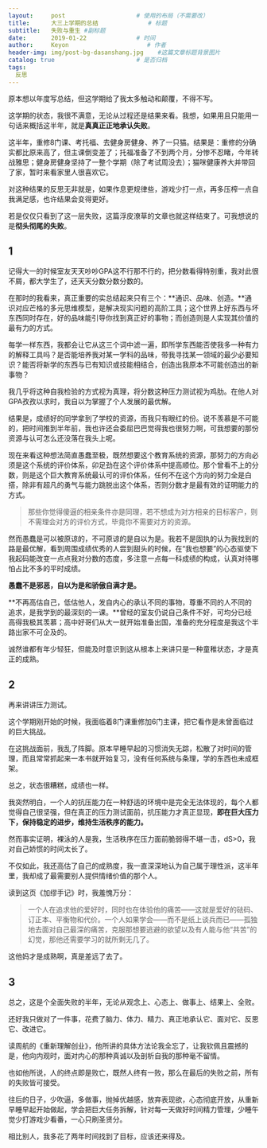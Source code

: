 ```yaml
---
layout:     post                    # 使用的布局（不需要改）
title:      大三上学期的总结              # 标题 
subtitle:   失败与重生 #副标题
date:       2019-01-22              # 时间
author:     Keyon                      # 作者
header-img: img/post-bg-dasanshang.jpg    #这篇文章标题背景图片
catalog: true                       # 是否归档
tags:
  反思
---
```


原本想以年度写总结，但这学期给了我太多触动和颠覆，不得不写。

这学期的状态，我很不满意，无论从过程还是结果来看。我想，如果用且只能用一句话来概括这半年，就是**真真正正地承认失败**。

这半年，重修8门课、考托福、去健身房健身、养了一只猫。结果是：重修的分确实都比原来高了，但主课倒变差了；托福准备了不到两个月，分惨不忍睹，今年转战雅思；健身房健身坚持了一整个学期（除了考试周没去）；猫咪健康养大并带回了家，暂时来看家里人很喜欢它。

对这种结果的反思无非就是，如果作息更规律些，游戏少打一点，再多压榨一点自我满足感，也许结果会变得更好。

若是仅仅只看到了这一层失败，这篇浮皮潦草的文章也就这样结束了。可我想说的是**彻头彻尾的失败**。

## 1
记得大一的时候室友天天吵吵GPA这不行那不行的，把分数看得特别重，我对此很不屑，都大学生了，还天天分数分数分数的。

在那时的我看来，真正重要的实总结起来只有三个：**通识、品味、创造。**通识对应芒格的多元思维模型，是解决现实问题的高阶工具；这个世界上好东西与坏东西同时存在，好的品味能引导你找到真正好的事物；而创造则是人实现其价值的最有力的方式。

每学一样东西，我都会让它从这三个词中滤一遍，即所学东西能否使我多一种有力的解释工具吗？是否能培养我对某一学科的品味，带我寻找某一领域的最少必要知识？能否将新学的东西与已有知识或技能相结合，创造出我原本不可能创造出的新事物？

我几乎将这种自我检验的方式视为真理，将分数这种压力测试视为鸡肋。在他人对GPA孜孜以求时，我自以为掌握了个人发展的最优解。

结果是，成绩好的同学拿到了学校的资源，而我只有眼红的份。说不羡慕是不可能的，把时间推到半年前，我也许还会委屈巴巴觉得我也很努力啊，可我想要的那份资源与认可怎么还没落在我头上呢。

现在来看这种想法简直愚蠢至极，既然想要这个教育系统的资源，那努力的方向必须是这个系统的评价体系，卯足劲在这个评价体系中提高顺位。那个曾看不上的分数，则是这个巨大教育系统最认可的评价体系，任何不在这个方向的努力全是白搭，除非有超凡的勇气与能力跳脱出这个体系，否则分数才是最有效的证明能力的方式。

> 那些你觉得傻逼的相亲条件亦是同理，若不想成为对方相亲的目标客户，则不需理会对方的评价方式，毕竟你不需要对方的资源。

然而愚蠢是可以被原谅的，不可原谅的是自以为是。我若不是固执的认为我找到的路是最优解，看到周围成绩优秀的人尝到甜头的时候，在“我也想要”的心态驱使下我起码能改变一点点我对分数的态度，多注意一点每一科成绩的构成，认真对待哪怕占比不多的平时成绩。

**愚蠢不是邪恶，自以为是和骄傲自满才是。**

**不再高估自己，低估他人，发自内心的承认不同的事物，尊重不同的人不同的追求，是我学到的最深刻的一课。**曾经的室友仍说自己条件不好，可均分已经高得我极其羡慕；高中好哥们从大一就开始准备出国，准备的充分程度是我这个半路出家不可企及的。

诚然谁都有年少轻狂，但能及时意识到这从根本上来讲只是一种童稚状态，才是真正的成熟。

## 2
再来讲讲压力测试。

这个学期刚开始的时候，我面临着8门课重修加6门主课，把它看作是未曾面临过的巨大挑战。

在这挑战面前，我乱了阵脚。原本早睡早起的习惯消失无踪，松散了对时间的管理，而且常常抓起来一本书就开始复习，没有任何系统与条理，学的东西也未成框架。

总之，状态很糟糕，成绩也一样。

我突然明白，一个人的抗压能力在一种舒适的环境中是完全无法体现的，每个人都觉得自己很坚强，但在真正的压力测试面前，抗压能力才真正显现，**即在巨大压力下，保持稳定的进步，维持生活秩序的能力。**

然而事实证明，裸泳的人是我，生活秩序在压力面前脆弱得不堪一击，dS>0，我对自己娇惯的时间太长了。

不仅如此，我还高估了自己的成熟度，我一直深深地认为自己属于理性派，这半年里，我却成了最需要别人提供情绪价值的那个人。

读到这页《加缪手记》时，我羞愧万分：

> 一个人在追求他的爱好时，同时也在体验他的痛苦——这就是爱好的砝码、订正本、平衡物和代价。一个人如果学会——而不是纸上谈兵而已——孤独地去面对自己最深的痛苦，克服那想要逃避的欲望以及有人能与他“共苦”的幻觉，那他还需要学习的就所剩无几了。

这他妈才是成熟啊，真是差远了去了。

## 3
总之，这是个全面失败的半年，无论从观念上、心态上、做事上、结果上、全败。

还好我只做对了一件事，花费了脑力、体力、精力、真正地承认它、面对它、反思它、改进它。

读周航的《重新理解创业》，他所讲的具体方法论我全忘了，让我钦佩且震撼的是，他向内观时，面对内心的那种真诚以及剖析自我的那种毫不留情。

也如他所说，人的终点即是败亡，既然人终有一败，那么在最后的失败之前，所有的失败皆可接受。

往后的日子，少吹逼，多做事，抛掉优越感，放弃表现欲，心态彻底开放，从重新早睡早起开始做起，学会把巨大任务拆解，针对每一天做好时间精力管理，少睡午觉少打游戏少看番，一心只刷圣贤分。

相比别人，我多花了两年时间找到了目标，应该还来得及。